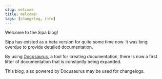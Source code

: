 ```yaml
---
slug: welcome
title: Welcome!
tags: [changelog, info]
---
```


Welcome to the Sipa blog!

Sipa has existed as a beta version for quite some time now.
It was long overdue to provide detailed documentation. 

By using [Docosaurus](https://docusaurus.io), a tool for creating documentation, there is now a first litter of documentation that is constantly being expanded.

This blog, also powered by Docusaurus may be used for changelogs.